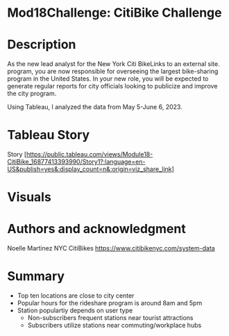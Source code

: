 # Mod18Challenge: CitiBike Challenge

# Description
As the new lead analyst for the New York Citi BikeLinks to an external site. program, you are now responsible for overseeing the largest bike-sharing program in the United States. In your new role, you will be expected to generate regular reports for city officials looking to publicize and improve the city program.

Using Tableau, I analyzed the data from May 5-June 6, 2023.

# Tableau Story
Story [https://public.tableau.com/views/Module18-CitiBike_16877413393990/Story1?:language=en-US&publish=yes&:display_count=n&:origin=viz_share_link]

# Visuals


# Authors and acknowledgment
Noelle Martinez
NYC CitiBikes https://www.citibikenyc.com/system-data

# Summary
* Top ten locations are close to city center
* Popular hours for the rideshare program is around 8am and 5pm
* Station populartiy depends on user type
  * Non-subscribers frequent stations near tourist attractions
  * Subscribers utilize stations near commuting/workplace hubs
